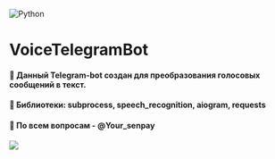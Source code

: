 ![Python](https://img.shields.io/badge/python-3670A0?style=for-the-badge&logo=python&logoColor=ffdd54)

<h1>VoiceTelegramBot</h1>


<h4>🤍 Данный Telegram-bot создан для преобразования голосовых сообщений в текст.</h4>
<h4>🔮 Библиотеки: subprocess, speech_recognition, aiogram, requests</h4>

<h4>🖤 По всем вопросам - @Your_senpay</h4>

![](https://komarev.com/ghpvc/?username=saikono-telegram)

